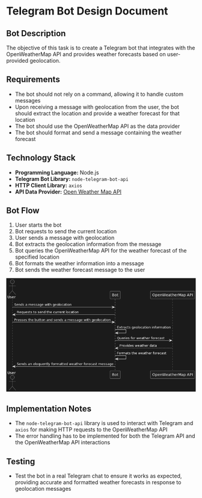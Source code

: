 # Telegram Bot Design Document

## Bot Description
The objective of this task is to create a Telegram bot that integrates with the OpenWeatherMap API and provides weather forecasts based on user-provided geolocation.

## Requirements
- The bot should not rely on a command, allowing it to handle custom messages
- Upon receiving a message with geolocation from the user, the bot should extract the location and provide a weather forecast for that location
- The bot should use the OpenWeatherMap API as the data provider
- The bot should format and send a message containing the weather forecast

## Technology Stack

- **Programming Language:** Node.js
- **Telegram Bot Library:** `node-telegram-bot-api`
- **HTTP Client Library:** `axios`
- **API Data Provider:** [Open Weather Map API](https://openweathermap.org/api)

## Bot Flow

1. User starts the bot 
2. Bot requests to send the current location 
3. User sends a message with geolocation
4. Bot extracts the geolocation information from the message
5. Bot queries the OpenWeatherMap API for the weather forecast of the specified location
6. Bot formats the weather information into a message
7. Bot sends the weather forecast message to the user

![Sequence diagram](image.png)

## Implementation Notes

- The `node-telegram-bot-api` library is used to interact with Telegram and `axios` for making HTTP requests to the OpenWeatherMap API
- The error handling has to be implemented for both the Telegram API and the OpenWeatherMap API interactions

## Testing

- Test the bot in a real Telegram chat to ensure it works as expected, providing accurate and formatted weather forecasts in response to geolocation messages

